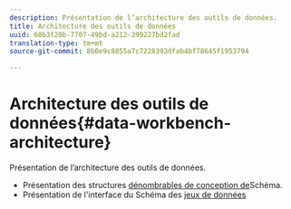 ```yaml
---
description: Présentation de l’architecture des outils de données.
title: Architecture des outils de données
uuid: 68b3f20b-7707-49bd-a212-399227bd2fad
translation-type: tm+mt
source-git-commit: 8b0e9c8855a7c7228393dfab4bf78645f1953794

---
```



# Architecture des outils de données{#data-workbench-architecture}

Présentation de l’architecture des outils de données.

* Présentation des structures [dénombrables de conception de](../../../home/dwb-implement-overview/dwb-implement-architecture/dwb-implement-arch-countable.md#concept-9b8b9c5e0f7341699e14bb9e3be56a51)Schéma.
* Présentation de l&#39;interface du Schéma des [jeux de données](https://docs.adobe.com/content/help/en/data-workbench/using/client/admin-ui/c-dtst-sch-intrf.html)
<!-- * Documentation for the Analytics (SiteCatalyst) schema in the [Dimensions and Metrics guide](../../assets/insight_sc_implementation.pdf). -->
